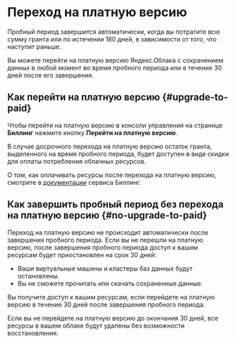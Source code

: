 # Переход на платную версию

Пробный период завершится автоматически, когда вы потратите всю сумму гранта или по истечении 180 дней, в зависимости от того, что наступит раньше.

Вы можете перейти на платную версию Яндекс.Облака с сохранением данных в любой момент во время пробного периода или в течение 30 дней после его завершения.


## Как перейти на платную версию {#upgrade-to-paid}

Чтобы перейти на платную версию в консоли управления на странице **Биллинг** нажмите кнопку **Перейти на платную версию**.

В случае досрочного перехода на платную версию остаток гранта, выделенного на время пробного периода, будет доступен в виде скидки для оплаты потребления облачных ресурсов.

О том, как оплачивать ресурсы после перехода на платную версию, смотрите в [документации](../../billing/) сервиса Биллинг.


## Как завершить пробный период без перехода на платную версию {#no-upgrade-to-paid}

Переход на платную версию не происходит автоматически после завершения пробного периода. Если вы не перешли на платную версию, после завершения пробного периода доступ к вашим ресурсам будет приостановлен на срок 30 дней:
* Ваши виртуальные машины и кластеры баз данных будут остановлены.
* Вы не сможете прочитать или скачать сохраненные данные. 

Вы получите доступ к вашим ресурсам, если перейдете на платную версию в течение 30 дней после завершения пробного периода.

Если вы не перейдете на платную версию до окончания 30 дней, все ресурсы в вашем облаке будут удалены без возможности восстановления.
